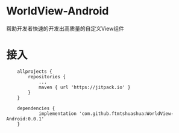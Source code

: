 # WorldView-Android
帮助开发者快速的开发出高质量的自定义View组件


# 接入
```
	allprojects {
		repositories {
			...
			maven { url 'https://jitpack.io' }
		}
	}
```

```
	dependencies {
	        implementation 'com.github.ftmtshuashua:WorldView-Android:0.0.1'
	}
```